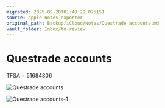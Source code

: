 ```yaml
---
migrated: 2025-09-20T01:49:29.075151
source: apple-notes-exporter
original_path: Backup/iCloud/Notes/Questrade accounts.md
vault_folder: Inbox/to-review
---
```

# Questrade accounts 

TFSA = 51684806

![Questrade accounts](images/Questrade%20accounts.jpeg)

![Questrade accounts-1](images/Questrade%20accounts-1.jpeg)

